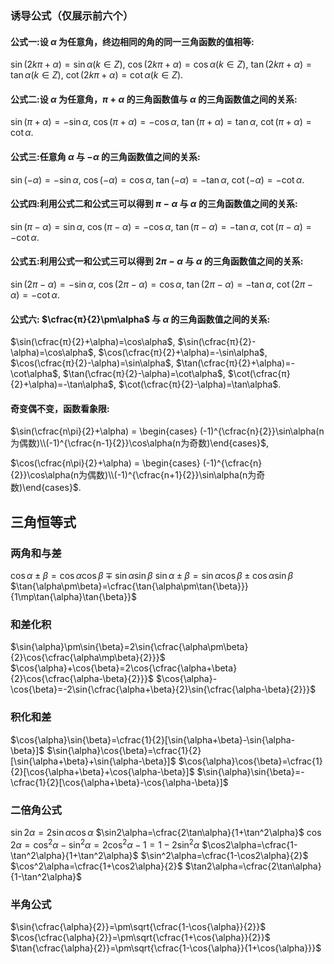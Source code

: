 ### 诱导公式（仅展示前六个）
#### 公式一:设 $\alpha$ 为任意角，终边相同的角的同一三角函数的值相等:
$\sin(2k\pi+\alpha)=\sin\alpha(k\in Z)$,
$\cos(2k\pi+\alpha)=\cos\alpha(k\in Z)$,
$\tan(2k\pi+\alpha)=\tan\alpha(k\in Z)$,
$\cot(2k\pi+\alpha)=\cot\alpha(k\in Z)$.

#### 公式二:设 $\alpha$ 为任意角，$\pi+\alpha$ 的三角函数值与 $\alpha$ 的三角函数值之间的关系:
$\sin(\pi+\alpha)=-\sin\alpha$,
$\cos(\pi+\alpha)=-\cos\alpha$,
$\tan(\pi+\alpha)=\tan\alpha$,
$\cot(\pi+\alpha)=\cot\alpha$.

#### 公式三:任意角 $\alpha$ 与 $-\alpha$ 的三角函数值之间的关系:
$\sin(-\alpha)=-\sin\alpha$,
$\cos(-\alpha)=\cos\alpha$,
$\tan(-\alpha)=-\tan\alpha$,
$\cot(-\alpha)=-\cot\alpha$.

#### 公式四:利用公式二和公式三可以得到 $\pi-\alpha$ 与 $\alpha$ 的三角函数值之间的关系:
$\sin(\pi-\alpha)=\sin\alpha$,
$\cos(\pi-\alpha)=-\cos\alpha$,
$\tan(\pi-\alpha)=-\tan\alpha$,
$\cot(\pi-\alpha)=-\cot\alpha$.

#### 公式五:利用公式一和公式三可以得到 $2\pi-\alpha$ 与 $\alpha$ 的三角函数值之间的关系:
$\sin(2\pi-\alpha)=-\sin\alpha$,
$\cos(2\pi-\alpha)=\cos\alpha$,
$\tan(2\pi-\alpha)=-\tan\alpha$,
$\cot(2\pi-\alpha)=-\cot\alpha$.

#### 公式六: $\cfrac{π}{2}\pm\alpha$ 与 $\alpha$ 的三角函数值之间的关系:
$\sin(\cfrac{π}{2}+\alpha)=\cos\alpha$,
$\sin(\cfrac{π}{2}-\alpha)=\cos\alpha$,
$\cos(\cfrac{π}{2}+\alpha)=-\sin\alpha$,
$\cos(\cfrac{π}{2}-\alpha)=\sin\alpha$,
$\tan(\cfrac{π}{2}+\alpha)=-\cot\alpha$,
$\tan(\cfrac{π}{2}-\alpha)=\cot\alpha$,
$\cot(\cfrac{π}{2}+\alpha)=-\tan\alpha$,
$\cot(\cfrac{π}{2}-\alpha)=\tan\alpha$.

#### 奇变偶不变，函数看象限:
$\sin(\cfrac{n\pi}{2}+\alpha) = \begin{cases} (-1)^{\cfrac{n}{2}}\sin\alpha(n为偶数)\\(-1)^{\cfrac{n-1}{2}}\cos\alpha(n为奇数)\end{cases}$,

$\cos(\cfrac{n\pi}{2}+\alpha) = \begin{cases} (-1)^{\cfrac{n}{2}}\cos\alpha(n为偶数)\\(-1)^{\cfrac{n+1}{2}}\sin\alpha(n为奇数)\end{cases}$.
## 三角恒等式
### 两角和与差
$\cos{\alpha\pm\beta}=\cos{\alpha}\cos{\beta}\mp\sin{\alpha}\sin{\beta}$
$\sin{\alpha\pm\beta}=\sin{\alpha}\cos{\beta}\pm\cos{\alpha}\sin{\beta}$
$\tan{\alpha\pm\beta}=\cfrac{\tan{\alpha\pm\tan{\beta}}}{1\mp\tan{\alpha}\tan{\beta}}$

### 和差化积
$\sin{\alpha}\pm\sin{\beta}=2\sin{\cfrac{\alpha\pm\beta}{2}\cos{\cfrac{\alpha\mp\beta}{2}}}$
$\cos{\alpha}+\cos{\beta}=2\cos{\cfrac{\alpha+\beta}{2}\cos{\cfrac{\alpha-\beta}{2}}}$
$\cos{\alpha}-\cos{\beta}=-2\sin{\cfrac{\alpha+\beta}{2}\sin{\cfrac{\alpha-\beta}{2}}}$

### 积化和差
$\cos{\alpha}\sin{\beta}=\cfrac{1}{2}[\sin{\alpha+\beta}-\sin{\alpha-\beta}]$
$\sin{\alpha}\cos{\beta}=\cfrac{1}{2}[\sin{\alpha+\beta}+\sin{\alpha-\beta}]$
$\cos{\alpha}\cos{\beta}=\cfrac{1}{2}[\cos{\alpha+\beta}+\cos{\alpha-\beta}]$
$\sin{\alpha}\sin{\beta}=-\cfrac{1}{2}[\cos{\alpha+\beta}-\cos{\alpha-\beta}]$

### 二倍角公式
$\sin2\alpha=2\sin\alpha\cos\alpha$
$\sin2\alpha=\cfrac{2\tan\alpha}{1+\tan^2\alpha}$
$\cos2\alpha=\cos^2\alpha-\sin^2\alpha=2\cos^2\alpha-1=1-2\sin^2\alpha$
$\cos2\alpha=\cfrac{1-\tan^2\alpha}{1+\tan^2\alpha}$
$\sin^2\alpha=\cfrac{1-\cos2\alpha}{2}$
$\cos^2\alpha=\cfrac{1+\cos2\alpha}{2}$
$\tan2\alpha=\cfrac{2\tan\alpha}{1-\tan^2\alpha}$
### 半角公式
$\sin{\cfrac{\alpha}{2}}=\pm\sqrt{\cfrac{1-\cos{\alpha}}{2}}$
$\cos{\cfrac{\alpha}{2}}=\pm\sqrt{\cfrac{1+\cos{\alpha}}{2}}$
$\tan{\cfrac{\alpha}{2}}=\pm\sqrt{\cfrac{1-\cos{\alpha}}{1+\cos{\alpha}}}$